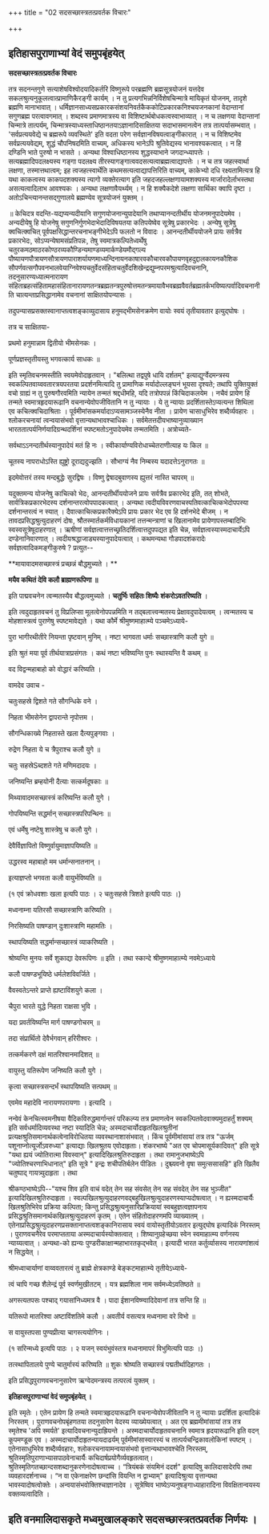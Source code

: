 +++
title = "02 सदसच्छास्त्रतत्प्रवर्तक विचारः"

+++


## इतिहासपुराणाभ्यां वेदं समुपबृंहयेत्

**सदसच्छास्त्रतत्प्रवर्तक विचारः**

तत्र सदनन्तगुणे सत्याशेषविश्वोदयादिकर्तरि विष्णुरूपे परब्रह्मणि ब्रह्मसूत्रयोजनं यत्तदेव सकलश्रुत्यनुकूलत्वात्प्रामाणिकैरङ्गी कार्यम् । न तु प्रत्यगभिन्ननिर्विशेषचिन्मात्रे मायिकृतं योजनम्, तादृशे ब्रह्मणि मानाभावात् । धर्मिज्ञानसाध्यसप्रकारकसंशयनिवर्तकैककोटिप्रकारकनिश्चयजनकानां वेदान्तानां सगुणब्रह्म परत्वावगमात् । शब्दस्य प्रमाणमात्रस्य वा विशिष्टार्थबोधकत्वस्वाभाव्यात् । न च लक्षणया वेदान्तानां चिन्मात्रे तात्पर्यम्, चिन्मात्रस्याध्यस्ताधिष्ठानतयाऽज्ञानादिसाक्षितया सदाभासमानत्वेन तत्र तात्पर्यासम्भवात् । 'सर्वप्रत्ययवेद्ये च ब्रह्मरूपे व्यवस्थिते' इति वदता परेण सर्वज्ञानविषयत्वाङ्गीकारात् । न च विशिष्टमेव सर्वप्रत्ययवेद्यम्, शुद्धं चौपनिषदमिति वाच्यम्, अधिकस्य भानेऽपि श्रुतिवेद्यस्य भानावश्यकत्वात् । न हि दण्डिनि भाते पुरुषो न भासते । अन्यथा विश्वाधिष्ठानस्य शुद्धस्याभाने जगदान्ध्यापत्तेः । सत्यब्रह्मादिपदलक्ष्यस्य गङ्गा पदलक्ष्य तीरस्यागङ्गात्ववदसत्यत्वाब्रह्मत्वाद्यापत्तेः । न च तत्र जहत्स्वार्था लक्षणा, तस्मात्तथात्वम्; इह त्वजहत्स्वार्थेति कथमसत्यत्वाद्यापत्तिरिति वाच्यम्, काकेभ्यो दधि रक्ष्यतामित्यत्र हि यथा काकत्वस्य काकपदशक्यस्य त्यागो व्यक्तेरत्याग इति जहदजहल्लक्षणायामशक्यस्य मार्जारादेर्लाभस्तथा असत्यत्वादिलाभ आवश्यकः । अन्यथा लक्षणावैयर्थ्यम् । न हि शक्यैकदेशे लक्षणा सार्थिका क्वापि दृष्टा । अतोऽचिन्त्यानन्तसद्गुणालये ब्रह्मण्येव सूत्रयोजनं युक्तम् ।

॥ केचिदत्र वदन्ति-यद्यप्यन्यदीयानि सगुणयोजनान्युपादेयानि तथाप्यानन्दतीर्थीय योजनमनुपादेयमेव । अन्यदीयेषु हि योजनेषु सगुणनिर्गुणभेदाभेदादिविषयतया कतिपयेष्वेव सूत्रेषु प्रकारभेदः । अन्येषु सूत्रेषु क्वचित्क्वचित् पूर्वपक्षसिद्धान्तरचनाभङ्गीभेदेऽपि फलतो न विवादः । आनन्दतीर्थीययोजने प्रायः सर्वत्रैव प्रकारभेदः, सोऽप्यन्येषामसंप्रतिपन्नः, तेषु स्वमात्रकल्पितेध्वर्थेषु चतुरकमठमाठरकोण्ठरव्यकौण्डिन्यमाण्डव्यमार्कण्डेयमौद्गल्य पौष्यायणपौत्रायणसौत्रायणपाराशर्यायणमाध्यन्दिनायनकाषारवकौचारवकौपायणवृहदुद्दालकायनकौशिक सौपर्णवत्सगौपवनभालवेयाग्निवेश्यचतुर्वेदसंहिताचतुर्वेदशिखेन्द्रद्युम्नपरमश्रुत्यादिवचनानि, तदनुसारण्यध्यात्मनारायण संहिताब्रहत्संहितामहासंहितानारायणतन्त्रब्रह्मतन्त्रपुरुषोत्तमतन्त्रमायावैभवब्रह्मवैवर्तब्रह्मतर्कभविष्यत्पर्वादिवचनानीति चात्यन्ताप्रसिद्धानामेव वचनानां साक्षितयोपन्यासः ।

तदुपन्यासप्रसक्तस्वानाप्तत्वशङ्काव्युदासाय हनुमद्भीमसेनक्रमेण वायोः स्वयं तृतीयावतार इत्युद्घोषः ।

तत्र च साक्षितया-

प्रथमो हनुमान्नाम द्वितीयो भीमसेनकः ।

पूर्णप्रज्ञस्तृतीयस्तु भगवत्कार्य साधकः ॥

इति स्मृतिवचनमस्तीति स्वयमेवोदाहृतवान् । "बलित्था तद्वपुषे धायि दर्शतम्" इत्याद्युर्ग्वेदमन्त्रस्य स्वकल्पितवाय्ववतारत्रयपरतया प्रदर्शनमित्यादि तु प्रामाणिक मर्यादोल्लङ्घनं भूयसा दृश्यते; तथापि युक्तियुक्तं वचो ग्राह्यं न तु पुरुषगौरवमिति न्यायेन तन्मतं श्रद्दधीमहि, यदि तत्रोपपन्नं किंचिदाकलयेम । नचैवं प्रायेण हि तन्मते स्वमात्रहृदयारूढानि वचनान्येवोपजीवितानि न तु न्यायाः । ये तु न्यायाः प्रदर्शितास्तेऽप्यत्यन्त शिथिला एव कचित्क्वचिदाश्रिताः । पूर्वमीमांसकमर्यादाऽप्यसामञ्जस्येनैव नीता । प्रायेण चासाधुभिरेव शब्दैर्व्यवहारः । श्लोकरचनायां त्वन्वयासंभवो वृत्तान्यथाभावश्चाधिकः । सर्वमेतत्तदीयभाष्यानुव्याख्यान भारततात्पर्यनिर्णयादिग्रन्थदर्शिनां स्पष्टमतोऽनुपादेयमेव तन्मतमिति । अत्रोच्यते-

सर्वथाऽऽनन्दतीर्थस्यानुपादेयं मतं हि नः । स्वीकार्याण्यविरोधाच्चेतराणीत्याह यः किल ॥

चूतस्य नापराधोऽस्ति ह्युष्ट्रो दूराद्यदुज्झति । सौभाग्यं नैव निम्बस्य यदादत्तेऽनुरागतः ॥

इदमेवोत्तरं तस्य मन्दबुद्धेः सुरद्विषः । विष्णु द्वेषादबुवाणस्य ह्युत्तरं नास्ति चापरम् ॥

यदुक्तमन्य योजनेषु काचित्को भेदः, आनन्दतीर्थीययोजने प्रायः सर्वत्रैव प्रकारभेद इति, तत् शोभते, सार्वत्रिकप्रकारभेदस्य दर्शनान्तरत्वोपपादकत्वात् । अन्यथा त्वदीयविवरणवाचस्पतिवत्काचित्कभेदोपपस्या दर्शनान्तरत्वं न स्यात् । दैवात्काचित्कप्रकारैक्येऽपि प्रायः प्रकार भेद एव हि दर्शनभेदे बीजम् । न तावदप्रसिद्धश्रुत्युदाहरणं दोषः, श्रौतस्मार्तकर्मविधायकानां तत्तन्मन्त्राणां च खिलानामेव प्रायेणापस्तम्बादिभिः स्वस्वसूत्रेषूदाहरणात् । ऋषीणां सर्वज्ञत्वात्तत्तच्छ्रतिदर्शित्वात्तदुपपद्यत इति चेन्न, सर्वज्ञत्वस्यास्मदाचार्येऽपि दण्डेनानिवारणात् । त्वदीयश्रद्धाजाड्यस्यानुपादेयत्वात् । कथमन्यथा गौडपादशंकरादेः सर्वज्ञत्वादिकमङ्गीकुरुषे ? प्रत्युत--

**मायावादमसच्छास्त्रं प्रच्छन्नं बौद्धमुच्यते । **

**मयैव कथितं देवि कलौ ब्राह्मणरूपिणा ॥**

इति पाद्मवचनेन त्वन्मतस्यैव बौद्धत्वमुच्यते । **चतुर्भिः सहितः शिष्यैः शंकरोऽवतरिष्यति** ।

इति त्वदुदाहृतवचनं तु विप्रलिप्सा मूलत्वेनोपपन्नमिति न तद्बलात्त्वन्मतस्य प्रेक्षावदुपादेयत्वम् । त्वन्मतस्य च मोहशास्त्रत्वं पुराणेषु स्पष्टमावेद्यते । यथा कौर्मे श्रीमुष्णमाहात्म्ये पञ्चमेऽध्याये-

पुरा भागीरथीतीरे नियन्ता पृष्टवान् मुनिम् । नष्टा भागवता धर्माः सच्छास्त्राणि कलौ युगे ॥

इति श्रुतं मया पूर्व तीर्थयात्राप्रसंगतः । कथं नष्टा भविष्यन्ति पुनः स्थास्यन्ति वै कथम् ॥

वद विद्वन्महाबाहो को वोद्धारं करिष्यति ।

वामदेव उवाच -

चतुःसहस्रे द्विशते गते सौगन्धिके वने ।

निहता भीमसेनेन द्वापरान्ते नृपोत्तम ।

सौगन्धिकाख्ये निहतास्ते खला दैत्यपुङ्गवाः ।

रुद्रेण निहता ये च त्रैपुराश्च कलौ युगे ॥

चतुः सहस्रेSब्दशते गते मणिमदादयः ।

जनिष्यन्ति ब्रम्हयोनी दैत्याः सत्कर्मदूषकाः ॥

मिथ्यावादमसच्छास्त्रं करिष्यन्ति कलौ युगे ।

गोपयिष्यन्ति सद्धर्मान् सच्छास्त्रपरिपन्थिनः ॥

एवं धर्मेषु नष्टेषु शास्त्रेषु च कलौ युगे ।

देवैर्विज्ञापितो विष्णुर्वायुमाज्ञापयिष्यति ॥

उद्धरस्व महाबाहो मम धर्मान्सनातनान् ।

इत्याज्ञप्तो भगवता कलौ वायुर्भविष्यति ॥

(१ एवं क्रोधवशाः खला इत्यपि पाठः । २ चतुःसहस्रे त्रिशते इत्यपि पाठः ।)

मध्वनाम्ना यतिरसौ सच्छास्त्राणि करिष्यति ।

निरसिष्यति पाषण्डान् दुःशास्त्राणि महामतिः ।

स्थापयिष्यति सद्धर्मान्सच्छास्त्रं व्याकरिष्यति ।

श्रोष्यन्ति मुनयः सर्वे शुकाद्या देवरूपिणः ॥ इति । तथा स्कान्दे श्रीमुष्णमाहात्म्ये नवमेऽध्याये

कलौ पाषण्डभूयिष्ठे धर्मलेशविवर्जिते ।

वैवस्वतेऽन्तरे प्राप्ते ह्यष्टाविंशयुगे कला ।

चैपुरा भारते युद्धे निहता राक्षसा भुवि ।

यदा प्रवर्तयिष्यन्ति मार्ग पाषण्डगोचरम् ॥

तदा संप्रार्थितो देवैर्भगवान् हरिरीश्वरः ।

तत्कर्मकरणे दक्षं मातरिश्वानमादिशत् ॥

वायुस्तु यतिरूपेण जनिष्यति कलौ युगे ।

कृत्वा सच्छास्त्रसन्दर्भं स्थापयिष्यति सत्पथम् ॥

एवमेव महादेवि नारायणपरायणाः । इत्यादि ।

नन्वेवं केनचित्स्वमनीषया वैदिकविरुद्धमार्गान्तरं परिकल्प्य तत्र प्रमाणत्वेन स्वकल्पितवेदवाक्यमुदाहर्तुं शक्यम् इति सर्वधर्मादिव्यवस्था नष्टा स्यादिति चेन्न; अस्मदाचार्योदाहृतखिलश्रुतीनां प्रत्यक्षश्रुतिसमानार्थकत्वेनाविरोधितया व्यवस्थानाशासंभवात् । किंच पूर्वमीमांसायां तत्र तत्र "ऊर्जम् पशूनाप्नोत्यूर्जोऽवरुध्या" इत्याद्याः खिलश्रुतय एवोदाहृताः। शंकरभाष्ये "अत एव चोपमासूर्यकादिवत्" इति सूत्रे "यथा ह्ययं ज्योतिरात्मा विवस्वान्" इत्यादिखिलश्रुतिरुदाहृता । तथा रामानुजभाष्येऽपि "ज्योतिश्चरणाभिधानात्" इति सूत्रे " इन्द्रः शचीपतिर्बलेन पीडितः । दुश्च्यवनो वृषा समुत्ससासहि" इति खिलैव चतुष्पाद् गायत्र्युदाहृता । तथा

श्रीकण्ठभाष्येऽपि--"यश्च शिव इति वाचं वदेत् तेन सह संवसेत् तेन सह संवदेत् तेन सह भुञ्जीत" इत्यादिखिलश्रुतिरुदाहृता । स्वल्पखिलश्रुत्युदाहरणवद्बहुखिलश्रुत्युदाहरणस्याप्यदोषत्वात् । न ह्यस्मदाचार्यैः खिलश्रुतिभिरेव प्रक्रिया कल्पिता; किन्तु प्रसिद्धश्रुत्यनुसारिप्रक्रियायां स्वबहुज्ञत्वज्ञापनाय प्रसिद्धश्रुतिसमानार्थकखिलश्रुत्युदाहरणं कृतम् । एतेन संहितोदाहरणमपि व्याख्यातम् । एतेनाप्रसिद्धश्रुत्युदाहरणप्रसक्तानाप्तत्वशङ्कानिरासाय स्वयं वायोस्तृतीयोऽवतार इत्युद्घोष इत्यादिकं निरस्तम् । पुराणवचनैरेव परमाप्तताया अस्मदाचार्यस्योक्तत्वात् । शिष्यानुग्रहेच्छया स्वेन स्वमाहात्म्य वर्णनस्य न्याय्यत्वात् । अन्यथा-को ह्यन्यः पुण्डरीकाक्षान्महाभारतकृद्भवेत् । इत्यादी भारत कर्तुर्व्यासस्य नारायणांशत्वं न सिद्धयेत् ।

श्रीमध्वाचार्याणां वाय्ववतारत्वं तु ब्राह्मे क्षेत्रकाण्डे बेङ्कटमाहात्म्ये तृतीयेऽध्याये-

त्वं चापि गच्छ शैलेन्द्रं पूर्व स्वर्णमुखीतटम् । यत्र ब्रह्मशिला नाम सर्वमध्येऽवतिष्ठते ॥

अगस्त्यतपसः पश्चाद् गयासांनिध्यमत्र वै । पादा ईशानविष्ण्वादिदेवानां तत्र सन्ति हि ॥

यतिरूपो मातरिश्वा अष्टाविंशतिमे कलौ । अवतीर्य वसत्यत्र मध्वनामा वरे विभो ॥

स वायुस्तपसा पुण्यप्रीत्या चागस्त्ययोगिनः ।

(१ सरिन्मध्ये इत्यपि पाठः । २ यजन् स्वयंभुवंस्तत्र मध्वनामापरं विभुमित्यपि पाठः ।)

तत्स्थापितालये पुण्ये चातुर्मास्यं करिष्यति ॥ शुकः श्रोष्यति सच्छास्त्रं पद्मतीर्थादिहागतः ।

इति प्रसिद्धपुराणवचनानुसारेण ऋग्वेदमन्त्रस्य तत्परत्वं युक्तम् ।

**इतिहासपुराणाभ्यां वेदं समुपबृंहयेत् ।**

इति स्मृतेः । एतेन प्रायेण हि तन्मते स्वमात्रहृदयारूढानि वचनान्येवोपजीवितानि न तु न्यायाः प्रदर्शिता इत्यादिकं निरस्तम् । पुराणवचनोपबृंहणतया तदनुसारेण वेदस्य व्याख्येयत्वात् । अत एव ब्रह्ममीमांसायां तत्र तत्र स्मृतेश्च 'अपि स्मर्यते' इत्यादिवचनान्युदाह्रियन्ते । अस्मदाचार्योदाहृतवचनानि स्वमात्र हृदयारूढानि इति वदन् कूपमण्डूक एव । अस्मदाचार्योदाहृतन्यायदाढर्यम् पूर्वमीमांसास्वारस्यं च तात्पर्यचन्द्रिकावलोकिनां स्पष्टम् । एतेनासाधुभिरेव शब्दैर्व्यवहारः, श्लोकरचनायामन्वयासंभवो वृत्तान्यथाभावश्चेति निरस्तम्, श्रुतिस्मृतिपुराणाभ्यासपाठवेनाचार्यैः कचिदार्षप्रयोगैर्व्यवहृतत्वात्। श्रुतिस्मृतिगतच्छान्दसशब्दानुकरणेनादोषत्वाच्च । “त्रियंबकं संयमिनं ददर्श" इत्यादिषु कालिदासादेरपि तथा व्यवहारदर्शनाच्च । “न वा एकेनाक्षरेण छन्दांसि वियन्ति न द्वाभ्याम्" इत्यादिश्रुत्या वृत्तान्यथा भावस्यादोषत्वोक्तेः । अन्वयासंभवोक्तिश्चाज्ञानादेव । सूत्रेष्विव भाष्येऽप्यनुषङ्गाध्याहारादिना विवक्षितान्वयस्य वक्तव्यत्वादिति ।

## इति वनमालिदासकृते मध्वमुखालङ्कारे सदसच्छास्त्रतत्प्रवर्तक निर्णयः ।

